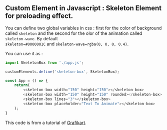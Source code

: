 ## Custom Element in Javascript : Skeleton Element for preloading effect.

You can define two global variables in css : first for the color of background called `skeleton` and the second for the olor of the animation called `skeleton-wave`. By default  
`skeleton=#0000001C` and `skeleton-wave=rgba(0, 0, 0, 0.4)`.

You can use it as : 

```js
import SkeletonBox from './app.js';

customElements.define('skeleton-box', SkeletonBox);

const App = () => {
    return(
        <skeleton-box width="150" height="150"></skeleton-box>
        <skeleton-box width="150" height="150" rounded></skeleton-box>
        <skeleton-box lines="3"></skeleton-box>
        <skeleton-box placeholder="Text To Animate"></skeleton-box>
    );
}
```

This code is from a tutorial of [Grafikart](grafikart.fr).
